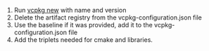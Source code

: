 1. Run [vcpkg new](https://learn.microsoft.com/en-us/vcpkg/commands/new) with name and version 
2. Delete the artifact registry from the vcpkg-configuration.json file
3. Use the baseline if it was provided, add it to the vcpkg-configuration.json file
4. Add the triplets needed for cmake and libraries.
